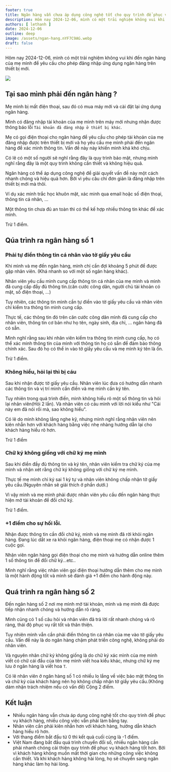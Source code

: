 ```yaml
---
footer: true
title: Ngân hàng vẫn chưa áp dụng công nghệ tốt cho quy trình để phục vụ khách hàng
description: Hôm nay 2024-12-06, mình có một trải nghiệm không vui khi đến ngân hàng của mẹ mình để yêu cầu cho phép đăng nhập ứng dụng ngân hàng trên thiết bị mới.
authors: [ lethanh ]
date: 2024-12-06
outline: deep
image: /assets/ngan-hang.nYF7C9AG.webp
draft: false
---
```


Hôm nay 2024-12-06, mình có một trải nghiệm không vui khi đến ngân hàng của mẹ mình để yêu cầu cho phép đăng nhập ứng dụng ngân hàng trên thiết bị mới.

![](https://static-cdn.thanhlv.com/short-blog/images/2024-12-06-ngan-hang-van-chua-ap-dung-cong-nghe-cho-quy-trinh-de-phuc-vu-khach-hang/ngan-hang.webp)

## Tại sao mình phải đến ngân hàng ?
Mẹ mình bị mất điện thoại, sau đó có mua máy mới và cài đặt lại ứng dụng ngân hàng. 

Mình có đăng nhập tài khoản của mẹ mình trên máy mới nhưng nhận được thông báo lỗi `Tài khoản đã đăng nhập ở thiết bị khác`.

Mẹ có gọi điện thoại cho ngân hàng để yêu cầu cho phép tài khoản của mẹ đăng nhập được trên thiết bị mới và họ yêu cầu mẹ mình phải đến ngân hàng để xác minh thông tin. Vấn đề này này khiến mình khá khó chịu.

Có lẽ có một số người sẽ nghĩ rằng đây là quy trình bảo mật, nhưng mình nghĩ rằng đây là một quy trình không cần thiết và không hiệu quả.

Ngân hàng có thể áp dụng công nghệ để giải quyết vấn đề này một cách nhanh chóng và hiệu quả hơn. Bởi vì yêu câu chỉ đơn giản là đăng nhập trên thiết bị mới mà thôi.

Ví dụ xác minh trắc học khuôn mặt, xác minh qua email hoặc số điện thoại, thông tin cá nhân, ...

Một thông tin chưa đủ an toàn thì có thể kế hợp nhiều thông tin khác để xác minh.

Trừ 1 điểm.

## Qúa trình ra ngân hàng số 1

### Phải tự điền thông tin cá nhân vào tờ giấy yêu cầu
Khi mình và mẹ đến ngân hàng, mình chỉ cần đợi khoảng 5 phút để được gặp nhân viên. (Khá nhanh so với một số ngân hàng khác).

Nhân viên yêu cầu mình cung cấp thông tin cá nhân của mẹ mình và mình đã cung cấp đầy đủ thông tin.(căn cước công dân, người chủ tài khoản có mặt, số điện thoại, ...)

Tuy nhiên, các thông tin mình cần tự điền vào tờ giấy yêu cầu và nhân viên chỉ kiểm tra thông tin mình cung cấp.

Thực tế, các thông tin đó trên căn cước công dân mình đã cung cấp cho nhân viên, thông tin cơ bản như họ tên, ngày sinh, địa chỉ, ... ngân hàng đã có sẵn.

Mình nghĩ rằng sau khi nhân viên kiểm tra thông tin mình cung cấp, họ có thể xác minh thông tin của mình với thông tin họ có sẵn để đảm bảo thông chính xác. Sau đó họ có thể in vào tờ giấy yêu cầu và mẹ mình ký tên là ổn.

Trừ 1 điểm.

### Không hiểu, hỏi lại thì bị cáu

Sau khi nhận được tờ giấy yêu cầu. Nhân viên lúc đưa có hướng dẫn nhanh các thông tin và vị trí mình cần điền và mẹ mình cần ký tên.

Tuy nhiên trong quá trình điền, mình không hiểu rõ một số thông tin và hỏi lại nhân viên(Hỏi 2 lần). Và nhân viên có cáu mình với lời nói kiểu như "Cái này em đã nói rồi mà, sao không hiểu".

Có lẽ do mình không lắng nghe kỹ, nhưng mình nghĩ rằng nhân viên nên kiên nhẫn hơn với khách hàng bằng việc nhẹ nhàng hướng dẫn lại cho khách hàng hiểu rõ hơn.

Trừ 1 điểm

### Chữ ký không giống với chữ ký mẹ mình

Sau khi điền đầy đủ thông tin và ký tên, nhân viên kiểm tra chữ ký của mẹ mình và nhận xét rằng chữ ký không giống với chữ ký mẹ mình.

Thực tế mẹ mình chỉ ký sai 1 ký tự và nhân viên không chấp nhận tờ giấy yêu cầu.(Nguyên nhân sẽ giải thích ở phần dưới.)

Vì vậy mình và mẹ mình phải được nhân viên yêu cầu đến ngân hàng thực hiện mở tài khoản để đổi chữ ký.

Trừ 1 điểm.

### +1 điểm cho sự hối lỗi.

Nhận được thông tin cần đổi chữ ký, mình và mẹ mình đã rời khỏi ngân hàng. Đang lúc dắt xe ra khỏi ngân hàng, điện thoại mẹ có nhận được 1 cuộc gọi.

Nhân viên ngân hàng gọi điện thoại cho mẹ mình và hướng dẫn online thêm 1 số thông tin để đổi chữ ký...etc..

Mình nghĩ rằng việc nhân viên gọi điện thoại hướng dẫn thêm cho mẹ mình là một hành động tốt và mình sẽ đánh giá +1 điểm cho hành động này.

## Quá trình ra ngân hàng số 2

Đến ngân hàng số 2 nơi mẹ mình mở tài khoản, mình và mẹ mình đã được tiếp nhận nhanh chóng và hướng dẫn rõ ràng.

Mình cũng có 1 số câu hỏi và nhân viên đã trả lời rất nhanh chóng và rõ ràng, thái độ phục vụ rất tốt và thân thiện.

Tuy nhiên mình vẫn cần phải điền thông tin cá nhân của mẹ vào tờ giấy yêu cầu. Vấn đề này là do ngân hàng chậm phát triển công nghệ, không phải do nhân viên.

Và nguyên nhân chữ ký không giống là do chữ ký xác mình của mẹ mình viết có chữ cái đầu của tên mẹ mình viết hoa kiểu khác, nhưng chữ ký mẹ lưu ở ngân hàng là viết hoa `T`.

Có lẽ nhân viên ở ngân hàng số 1 có nhiều lo lắng về việc bảo mật thông tin và chữ ký của khách hàng nên họ không chấp nhận tờ giấy yêu cầu.(Không dám nhận trách nhiệm nếu có vấn đề)
Cộng 2 điểm.

## Kết luận
- Nhiều ngân hàng vẫn chưa áp dụng công nghệ tốt cho quy trình để phục vụ khách hàng, nhiều công việc vẫn phải làm bằng tay.
- Nhân viên cần phải kiên nhẫn hơn với khách hàng, hướng dẫn khách hàng hiểu rõ hơn.
- Với thang điểm bắt đầu từ 0 thì kết quả cuối cùng là -1 điểm.
- Việt Nam đang bắt đầu quá trình chuyển đổi số, nhiều ngân hàng cần phải nhanh chóng cải thiện quy trình để phục vụ khách hàng tốt hơn. Bởi vì khách hàng không muốn mất thời gian cho những công việc không cần thiết. Và khi khách hàng không hài lòng, họ sẽ chuyển sang ngân hàng khác làm họ hài lòng.
